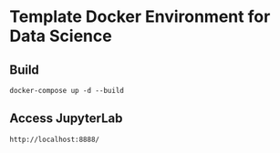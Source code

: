 # Template Docker Environment for Data Science

## Build

```
docker-compose up -d --build
```

## Access JupyterLab

```
http://localhost:8888/
```
